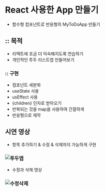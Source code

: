 # React 사용한 App 만들기

- 함수형 컴포넌트로 반응형의 MyToDoApp 만들기

## :: 목적

- 리액트에 조금 더 익숙해지도록 연습하기
- 개인적인 투두 리스트앱 만들어보기

### :: 구현

- 컴포넌트 세분화
- useState 사용
- usEffect 사용
- {children} 인자로 받아오기
- 반복되는 것을 map을 사용하여 간결하게
- 반응형으로 제작

## 시연 영상

- 항목 추가하기 & 수정 & 삭제까지 가능하게 구현

### ![투두앱](https://user-images.githubusercontent.com/89238394/154409059-4dd5a402-782a-4099-acbd-eb59392b0dab.gif)

- 수정과 삭제 영상

### ![수정삭제](https://user-images.githubusercontent.com/89238394/154409786-83c6b6ad-7623-4887-bb85-0381a33689e3.gif)
